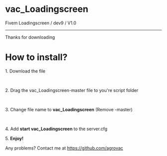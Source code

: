 # vac_Loadingscreen
Fivem Loadingscreen / dev9 / V1.0

---------------------------------------------

Thanks for downloading

<h1>How to install?</h1>
<p>1. Download the file</p><br>
<p>2. Drag the vac_Loadingscreen-master file to you're script folder</p><br>
<p>3. Change file name to <b>vac_Loadingscreen</b> (Remove -master)</p><br>
<p>4. Add <b>start vac_Loadingscreen</b> to the server.cfg</p>
<p>5. <b>Enjoy!</b></p>


Any problems? 
Contact me at
https://github.com/agrovac
